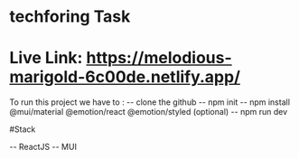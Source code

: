 # techforing Task

# Live Link: https://melodious-marigold-6c00de.netlify.app/

To run this project we have to :
-- clone the github
-- npm init
-- npm install @mui/material @emotion/react @emotion/styled (optional)
-- npm run dev

#Stack

-- ReactJS
-- MUI


